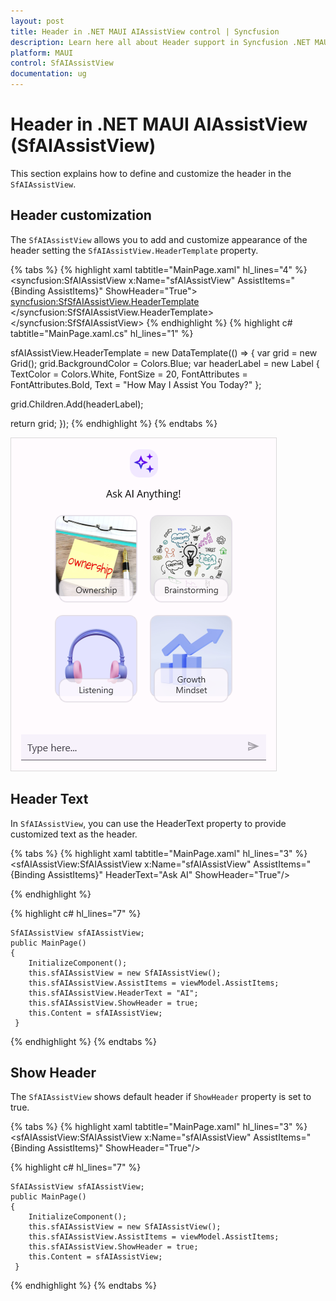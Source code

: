 ```yaml
---
layout: post
title: Header in .NET MAUI AIAssistView control | Syncfusion
description: Learn here all about Header support in Syncfusion .NET MAUI AIAssistView (SfAIAssistView) control and more.
platform: MAUI
control: SfAIAssistView
documentation: ug
---
```


# Header in .NET MAUI AIAssistView (SfAIAssistView)

This section explains how to define and customize the header in the `SfAIAssistView`.

## Header customization

The `SfAIAssistView` allows you to add and customize appearance of the header setting the `SfAIAssistView.HeaderTemplate` property.

{% tabs %}
{% highlight xaml tabtitle="MainPage.xaml" hl_lines="4" %}
    <syncfusion:SfAIAssistView x:Name="sfAIAssistView"
                               AssistItems="{Binding AssistItems}"
                               ShowHeader="True">
        <syncfusion:SfSfAIAssistView.HeaderTemplate>
            <DataTemplate>
              <Grid BackgroundColor="Blue" HeightRequest="100">
                <Label LineBreakMode="NoWrap" Text="How May I Assist You Today?" FontAttributes="Bold"
                       FontSize="20" TextColor="White" HorizontalOptions="Center"   VerticalOptions="Center"/>
              </Grid>
            </DataTemplate>
        </syncfusion:SfSfAIAssistView.HeaderTemplate>
    </syncfusion:SfSfAIAssistView>
</ContentPage>
{% endhighlight %}
{% highlight c# tabtitle="MainPage.xaml.cs" hl_lines="1" %}

sfAIAssistView.HeaderTemplate = new DataTemplate(() =>
{
   var grid = new Grid();
   grid.BackgroundColor = Colors.Blue;
   var headerLabel = new Label
   {
       TextColor = Colors.White,
       FontSize = 20,
       FontAttributes = FontAttributes.Bold,
       Text = "How May I Assist You Today?"
   };

   grid.Children.Add(headerLabel);

   return grid;
});
{% endhighlight %}
{% endtabs %}

![Header View customization in .NET MAUI AI Assist View](Images/maui-aiassistview-header-customization.png)

## Header Text

In `SfAIAssistView`, you can use the HeaderText property to provide customized text as the header.

{% tabs %}
{% highlight xaml tabtitle="MainPage.xaml" hl_lines="3" %}
         <sfAIAssistView:SfAIAssistView x:Name="sfAIAssistView"
                                        AssistItems="{Binding AssistItems}"
                                        HeaderText="Ask AI"
                                        ShowHeader="True"/>  

{% endhighlight %} 

{% highlight c# hl_lines="7" %} 

    SfAIAssistView sfAIAssistView; 
    public MainPage() 
    { 
        InitializeComponent(); 
        this.sfAIAssistView = new SfAIAssistView();
        this.sfAIAssistView.AssistItems = viewModel.AssistItems; 
        this.sfAIAssistView.HeaderText = "AI";
        this.sfAIAssistView.ShowHeader = true;
        this.Content = sfAIAssistView; 
     } 

{% endhighlight %}
{% endtabs %}

## Show Header

The `SfAIAssistView` shows default header if `ShowHeader` property is set to true. 

{% tabs %}
{% highlight xaml tabtitle="MainPage.xaml" hl_lines="3" %}
         <sfAIAssistView:SfAIAssistView x:Name="sfAIAssistView"
                                        AssistItems="{Binding AssistItems}"
                                        ShowHeader="True"/>  

{% highlight c# hl_lines="7" %} 

    SfAIAssistView sfAIAssistView; 
    public MainPage() 
    { 
        InitializeComponent(); 
        this.sfAIAssistView = new SfAIAssistView();
        this.sfAIAssistView.AssistItems = viewModel.AssistItems; 
        this.sfAIAssistView.ShowHeader = true;
        this.Content = sfAIAssistView; 
     } 

{% endhighlight %}
{% endtabs %}
